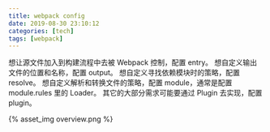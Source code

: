 ```yaml
---
title: webpack config
date: 2019-08-30 23:10:12
categories: [tech]
tags: [webpack]
---
```


想让源文件加入到构建流程中去被 Webpack 控制，配置 entry。
想自定义输出文件的位置和名称，配置 output。
想自定义寻找依赖模块时的策略，配置 resolve。
想自定义解析和转换文件的策略，配置 module，通常是配置 module.rules 里的 Loader。
其它的大部分需求可能要通过 Plugin 去实现，配置 plugin。

<escape><!-- more --></escape>

{% asset_img overview.png %}